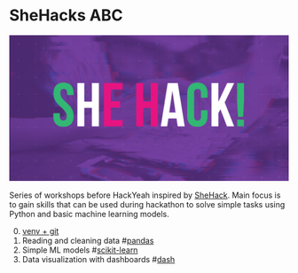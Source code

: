 # SheHacks ABC
![plot](./shehack1200x627.png)

Series of workshops before HackYeah inspired by [SheHack](https://hackyeah.pl/she-hack/). 
Main focus is to gain skills that can be used during hackathon to solve simple tasks
using Python and basic machine learning models. 

0) [venv + git](env.md)
1) Reading and cleaning data #[pandas](data_reading.ipynb)
2) Simple ML models #[scikit-learn](ml_model.ipynb)
3) Data visualization with dashboards #[dash](dash_app.ipynb)